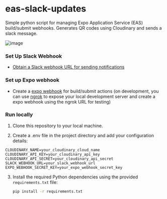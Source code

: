 # eas-slack-updates
Simple python script for managing Expo Application Service (EAS) build/submit webhooks. Generates QR codes using Cloudinary and sends a slack message.

![image](https://github.com/lumamontes/eas-slack-updates/assets/60052718/0cfd0bc3-5319-4e60-b2cc-2e5295851f81)


### Set Up Slack Webhook
- [Obtain a Slack webhook URL for sending notifications](https://api.slack.com/messaging/webhooks)

### Set up Expo webhook

- Create a [expo webhook](https://docs.expo.dev/eas/webhooks/) for build/submit actions (on development, you can use [ngrok](https://ngrok.com/) to expose your local development server and create a expo webhook using the ngrok URL for testing)

### Run locally

1. Clone this repository to your local machine.

2. Create a .env file in the project directory and add your configuration details:
 
```
CLOUDINARY_NAME=your_cloudinary_cloud_name
CLOUDINARY_API_KEY=your_cloudinary_api_key
CLOUDINARY_API_SECRET=your_cloudinary_api_secret
SLACK_WEBHOOK_URL=your_slack_webhook_url
EXPO_WEBHOOK_SECRET_KEY=your_expo_webhook_secret_key
```

3. Install the required Python dependencies using the provided `requirements.txt` file:

   ```bash
   pip install -r requirements.txt
